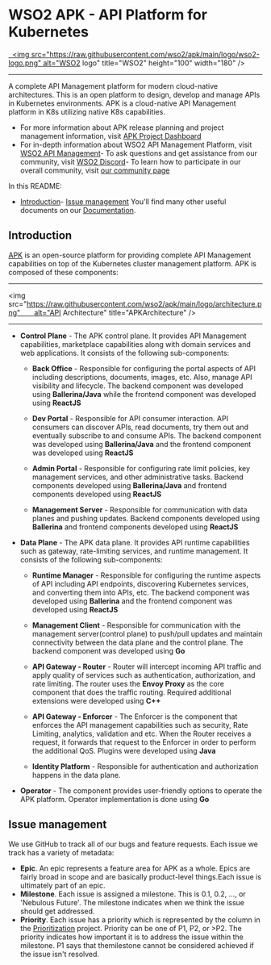 # WSO2 APK - API Platform for Kubernetes

<a href="https://wso2.com/">  <img src="https://raw.githubusercontent.com/wso2/apk/main/logo/wso2-logo.png" alt="WSO2 logo" title="WSO2" height="100" width="180" /></a>

---
A complete API Management platform for modern cloud-native architectures. This is an open platform to design, develop and manage APIs in Kubernetes environments. APK is a cloud-native API Management platform in K8s utilizing native K8s capabilities.
- For more information about APK release planning and project management information, visit [APK Project Dashboard](https://github.com/orgs/wso2/projects/80/)
- For in-depth information about WSO2 API Management Platform, visit [WSO2 API Management](https://wso2.com/api-manager/)- To ask questions and get assistance from our community, visit [WSO2 Discord](https://discord.com/invite/Xa5VubmThw?utm_source=wso2-dev&utm_medium=link&utm_campaign=wso2-dev_link_from-dev-homepage_221002)- To learn how to participate in our overall community, visit [our community page](https://wso2.com/community/)

In this README:
- [Introduction](#introduction)- [Issue management](#issue-management)
You'll find many other useful documents on our [Documentation](https://wso2.com/documentation/).
## Introduction
[APK](https://github.com/wso2/apk) is an open-source platform for providing complete API Management capabilities on top of the Kubernetes cluster management platform.
APK is composed of these components:

___

<img src="https://raw.githubusercontent.com/wso2/apk/main/logo/architecture.png"       alt="API Architecture" title="APKArchitecture" />

___

- **Control Plane** - The APK control plane. It provides API Management capabilities, marketplace capabilities along with domain services and web applications. It consists of the following sub-components:

   - **Back Office** - Responsible for configuring the portal aspects of API including descriptions, documents, images, etc. Also, manage API visibility and lifecycle. The backend component was developed using **Ballerina/Java** while the frontend component was developed using **ReactJS**

   - **Dev Portal** - Responsible for API consumer interaction. API consumers can discover APIs, read documents, try them out and eventually subscribe to and consume APIs. The backend component was developed using **Ballerina/Java** and the frontend component was developed using **ReactJS**
  
   - **Admin Portal** - Responsible for configuring rate limit policies, key management services, and other administrative tasks. Backend components developed using **Ballerina/Java** and frontend components developed using **ReactJS**
  
   - **Management Server** - Responsible for communication with data planes and pushing updates. Backend components developed using **Ballerina** and frontend components developed using **ReactJS**

- **Data Plane** - The APK data plane. It provides API runtime capabilities such as gateway, rate-limiting services, and runtime management. It consists of the following sub-components:
  
   - **Runtime Manager** - Responsible for configuring the runtime aspects of API including API endpoints, discovering Kubernetes services, and converting them into APIs, etc. The backend component was developed using **Ballerina** and the frontend component was developed using **ReactJS**
  
   - **Management Client** - Responsible for communication with the management server(control plane) to push/pull updates and maintain connectivity between the data plane and the control plane. The backend component was developed using **Go** 
  
   - **API Gateway - Router** - Router will intercept incoming API traffic and apply quality of services such as authentication, authorization, and rate limiting. The router uses the **Envoy Proxy** as the core component that does the traffic routing. Required additional extensions were developed using **C++**

   - **API Gateway - Enforcer** - The Enforcer is the component that enforces the API management capabilities such as security, Rate Limiting, analytics, validation and etc. When the Router receives a request, it forwards that request to the Enforcer in order to perform the additional QoS. Plugins were developed using **Java** 
 
   - **Identity Platform** - Responsible for authentication and authorization happens in the data plane.

- **Operator** - The component provides user-friendly options to operate the APK platform. Operator implementation is done using **Go**


## Issue management
We use GitHub to track all of our bugs and feature requests. Each issue we track has a variety of metadata:
- **Epic**. An epic represents a feature area for APK as a whole. Epics are fairly broad in scope and are basically product-level things.Each issue is ultimately part of an epic.
- **Milestone**. Each issue is assigned a milestone. This is 0.1, 0.2, ..., or 'Nebulous Future'. The milestone indicates when we think the issue should get addressed.
- **Priority**. Each issue has a priority which is represented by the column in the [Prioritization]() project. Priority can be one of P1, P2, or >P2. The priority indicates how important it is to address the issue within the milestone. P1 says that themilestone cannot be considered achieved if the issue isn't resolved.

